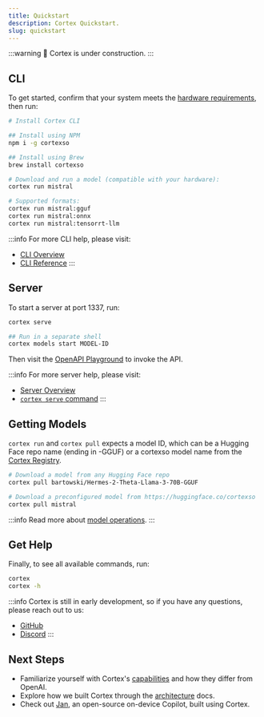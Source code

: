 ```yaml
---
title: Quickstart
description: Cortex Quickstart.
slug: quickstart
---
```


:::warning
🚧 Cortex is under construction.
:::

## CLI

To get started, confirm that your system meets the [hardware requirements](/docs/requirements), then run:

```bash
# Install Cortex CLI

## Install using NPM
npm i -g cortexso

## Install using Brew
brew install cortexso

# Download and run a model (compatible with your hardware):
cortex run mistral

# Supported formats:
cortex run mistral:gguf
cortex run mistral:onnx
cortex run mistral:tensorrt-llm
```

:::info
For more CLI help, please visit:

- [CLI Overview](/docs/command-line)
- [CLI Reference](/docs/cli)
  :::

## Server

To start a server at port 1337, run:

```bash
cortex serve

## Run in a separate shell
cortex models start MODEL-ID
```

Then visit the [OpenAPI Playground](http://localhost:1337/api) to invoke the API.

:::info
For more server help, please visit:

- [Server Overview](/docs/server)
- [`cortex serve` command](/docs/cli/serve)
  :::

## Getting Models

`cortex run` and `cortex pull` expects a model ID, which can be a Hugging Face repo name (ending in -GGUF) or a cortexso model name from the [Cortex Registry](https://huggingface.co/cortexso).

```bash
# Download a model from any Hugging Face repo
cortex pull bartowski/Hermes-2-Theta-Llama-3-70B-GGUF

# Download a preconfigured model from https://huggingface.co/cortexso
cortex pull mistral
```

:::info
Read more about [model operations](./model-operations).
:::

## Get Help

Finally, to see all available commands, run:

```bash
cortex
cortex -h
```

:::info
Cortex is still in early development, so if you have any questions, please reach out to us:

- [GitHub](https://github.com/janhq/cortex)
- [Discord](https://discord.gg/YFKKeuVu)
  :::

## Next Steps

- Familiarize yourself with Cortex's [capabilities](./chat-completions.mdx) and how they differ from OpenAI.
- Explore how we built Cortex through the [architecture](/docs/architecture) docs.
- Check out [Jan](https://jan.ai/), an open-source on-device Copilot, built using Cortex.

